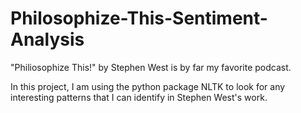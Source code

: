 # Philosophize-This-Sentiment-Analysis

"Philiosophize This!" by Stephen West is by far my favorite podcast.

In this project, I am using the python package NLTK to look for any interesting patterns
that I can identify in Stephen West's work.
